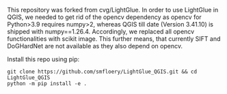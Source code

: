 This repository was forked from cvg/LightGlue. In order to use LightGlue in QGIS, we needed to get rid of the opencv dependency as opencv for Python>3.9 requires numpy>2, whereas QGIS till date (Version 3.41.10) is shipped with numpy==1.26.4. Accordingly, we replaced all opencv functionalities with scikit image. This further means, that currently SIFT and DoGHardNet are not available as they also depend on opencv.

Install this repo using pip:
```
git clone https://github.com/smfloery/LightGlue_QGIS.git && cd LightGlue_QGIS
python -m pip install -e .
```